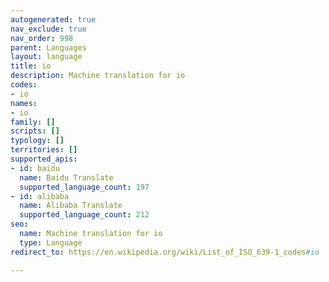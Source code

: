 ```yaml
---
autogenerated: true
nav_exclude: true
nav_order: 998
parent: Languages
layout: language
title: io
description: Machine translation for io
codes:
- io
names:
- io
family: []
scripts: []
typology: []
territories: []
supported_apis:
- id: baidu
  name: Baidu Translate
  supported_language_count: 197
- id: alibaba
  name: Alibaba Translate
  supported_language_count: 212
seo:
  name: Machine translation for io
  type: Language
redirect_to: https://en.wikipedia.org/wiki/List_of_ISO_639-1_codes#io

---
```


